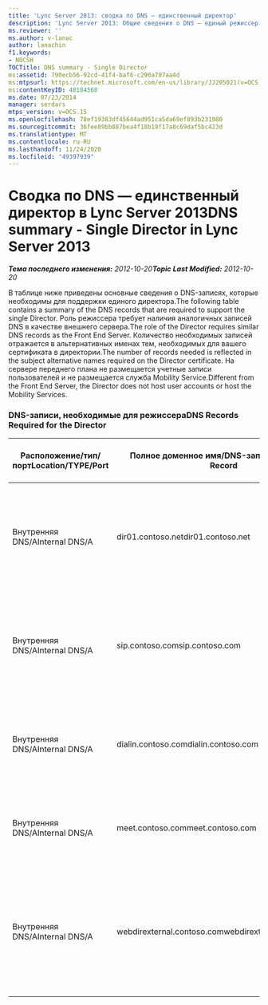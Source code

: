 ```yaml
---
title: 'Lync Server 2013: сводка по DNS — единственный директор'
description: 'Lync Server 2013: Общие сведения о DNS — единый режиссер.'
ms.reviewer: ''
ms.author: v-lanac
author: lanachin
f1.keywords:
- NOCSH
TOCTitle: DNS summary - Single Director
ms:assetid: 790ecb56-92cd-41f4-baf6-c290a707aa4d
ms:mtpsurl: https://technet.microsoft.com/en-us/library/JJ205021(v=OCS.15)
ms:contentKeyID: 48184568
ms.date: 07/23/2014
manager: serdars
mtps_version: v=OCS.15
ms.openlocfilehash: 78ef19383df45644ad951ca5da69ef893b231980
ms.sourcegitcommit: 36fee89bb887bea4f18b19f17a8c69daf5bc423d
ms.translationtype: MT
ms.contentlocale: ru-RU
ms.lasthandoff: 11/24/2020
ms.locfileid: "49397939"
---
```

# <a name="dns-summary---single-director-in-lync-server-2013"></a><span data-ttu-id="1d574-103">Сводка по DNS — единственный директор в Lync Server 2013</span><span class="sxs-lookup"><span data-stu-id="1d574-103">DNS summary - Single Director in Lync Server 2013</span></span>

<div data-xmlns="http://www.w3.org/1999/xhtml">

<div class="topic" data-xmlns="http://www.w3.org/1999/xhtml" data-msxsl="urn:schemas-microsoft-com:xslt" data-cs="https://msdn.microsoft.com/">

<div data-asp="https://msdn2.microsoft.com/asp">



</div>

<div id="mainSection">

<div id="mainBody"><span data-ttu-id="1d574-104">

<span> </span></span><span class="sxs-lookup"><span data-stu-id="1d574-104">

<span> </span></span></span>

<span data-ttu-id="1d574-105">_**Тема последнего изменения:** 2012-10-20_</span><span class="sxs-lookup"><span data-stu-id="1d574-105">_**Topic Last Modified:** 2012-10-20_</span></span>

<span data-ttu-id="1d574-106">В таблице ниже приведены основные сведения о DNS-записях, которые необходимы для поддержки единого директора.</span><span class="sxs-lookup"><span data-stu-id="1d574-106">The following table contains a summary of the DNS records that are required to support the single Director.</span></span> <span data-ttu-id="1d574-107">Роль режиссера требует наличия аналогичных записей DNS в качестве внешнего сервера.</span><span class="sxs-lookup"><span data-stu-id="1d574-107">The role of the Director requires similar DNS records as the Front End Server.</span></span> <span data-ttu-id="1d574-108">Количество необходимых записей отражается в альтернативных именах тем, необходимых для вашего сертификата в директории.</span><span class="sxs-lookup"><span data-stu-id="1d574-108">The number of records needed is reflected in the subject alternative names required on the Director certificate.</span></span> <span data-ttu-id="1d574-109">На сервере переднего плана не размещается учетные записи пользователей и не размещается служба Mobility Service.</span><span class="sxs-lookup"><span data-stu-id="1d574-109">Different from the Front End Server, the Director does not host user accounts or host the Mobility Services.</span></span>

### <a name="dns-records-required-for-the-director"></a><span data-ttu-id="1d574-110">DNS-записи, необходимые для режиссера</span><span class="sxs-lookup"><span data-stu-id="1d574-110">DNS Records Required for the Director</span></span>

<table>
<colgroup>
<col style="width: 25%" />
<col style="width: 25%" />
<col style="width: 25%" />
<col style="width: 25%" />
</colgroup>
<thead>
<tr class="header">
<th><span data-ttu-id="1d574-111">Расположение/тип/порт</span><span class="sxs-lookup"><span data-stu-id="1d574-111">Location/TYPE/Port</span></span></th>
<th><span data-ttu-id="1d574-112">Полное доменное имя/DNS-запись</span><span class="sxs-lookup"><span data-stu-id="1d574-112">FQDN/DNS Record</span></span></th>
<th><span data-ttu-id="1d574-113">IP-адрес или полное доменное имя</span><span class="sxs-lookup"><span data-stu-id="1d574-113">IP Address/FQDN</span></span></th>
<th><span data-ttu-id="1d574-114">Карты и примечания</span><span class="sxs-lookup"><span data-stu-id="1d574-114">Maps to/Comments</span></span></th>
</tr>
</thead>
<tbody>
<tr class="odd">
<td><p><span data-ttu-id="1d574-115">Внутренняя DNS/A</span><span class="sxs-lookup"><span data-stu-id="1d574-115">Internal DNS/A</span></span></p></td>
<td><p><span data-ttu-id="1d574-116">dir01.contoso.net</span><span class="sxs-lookup"><span data-stu-id="1d574-116">dir01.contoso.net</span></span></p></td>
<td><p><span data-ttu-id="1d574-117">Директор</span><span class="sxs-lookup"><span data-stu-id="1d574-117">Director</span></span></p></td>
<td><p><span data-ttu-id="1d574-118">Запись узла директора, используемая для репликации и сервера на сервер</span><span class="sxs-lookup"><span data-stu-id="1d574-118">Director host record used for replication and server to server</span></span></p></td>
</tr>
<tr class="even">
<td><p><span data-ttu-id="1d574-119">Внутренняя DNS/A</span><span class="sxs-lookup"><span data-stu-id="1d574-119">Internal DNS/A</span></span></p></td>
<td><p><span data-ttu-id="1d574-120">sip.contoso.com</span><span class="sxs-lookup"><span data-stu-id="1d574-120">sip.contoso.com</span></span></p></td>
<td><p><span data-ttu-id="1d574-121">Директор</span><span class="sxs-lookup"><span data-stu-id="1d574-121">Director</span></span></p></td>
<td><p><span data-ttu-id="1d574-122">Протокол SIP из внутреннего интерфейса Edge-сервера</span><span class="sxs-lookup"><span data-stu-id="1d574-122">Inbound session initiation protocol (SIP) from the internal Edge interface of the Edge Server</span></span></p></td>
</tr>
<tr class="odd">
<td><p><span data-ttu-id="1d574-123">Внутренняя DNS/A</span><span class="sxs-lookup"><span data-stu-id="1d574-123">Internal DNS/A</span></span></p></td>
<td><p><span data-ttu-id="1d574-124">dialin.contoso.com</span><span class="sxs-lookup"><span data-stu-id="1d574-124">dialin.contoso.com</span></span></p></td>
<td><p><span data-ttu-id="1d574-125">Директор</span><span class="sxs-lookup"><span data-stu-id="1d574-125">Director</span></span></p></td>
<td><p><span data-ttu-id="1d574-126">Опубликованные веб-службы телефонной связи из обратного прокси</span><span class="sxs-lookup"><span data-stu-id="1d574-126">Published dialin web services from reverse proxy</span></span></p></td>
</tr>
<tr class="even">
<td><p><span data-ttu-id="1d574-127">Внутренняя DNS/A</span><span class="sxs-lookup"><span data-stu-id="1d574-127">Internal DNS/A</span></span></p></td>
<td><p><span data-ttu-id="1d574-128">meet.contoso.com</span><span class="sxs-lookup"><span data-stu-id="1d574-128">meet.contoso.com</span></span></p></td>
<td><p><span data-ttu-id="1d574-129">Директор</span><span class="sxs-lookup"><span data-stu-id="1d574-129">Director</span></span></p></td>
<td><p><span data-ttu-id="1d574-130">Опубликованные веб-службы в обратном прокси</span><span class="sxs-lookup"><span data-stu-id="1d574-130">Published meet web services from reverse proxy</span></span></p></td>
</tr>
<tr class="odd">
<td><p><span data-ttu-id="1d574-131">Внутренняя DNS/A</span><span class="sxs-lookup"><span data-stu-id="1d574-131">Internal DNS/A</span></span></p></td>
<td><p><span data-ttu-id="1d574-132">webdirexternal.contoso.com</span><span class="sxs-lookup"><span data-stu-id="1d574-132">webdirexternal.contoso.com</span></span></p></td>
<td><p><span data-ttu-id="1d574-133">Директор</span><span class="sxs-lookup"><span data-stu-id="1d574-133">Director</span></span></p></td>
<td><p><span data-ttu-id="1d574-134">Опубликовано и определено в обратном веб-службах External Web Ticket для режиссера.</span><span class="sxs-lookup"><span data-stu-id="1d574-134">Published and defined by the reverse proxy Web Ticket external web services for the Director</span></span></p></td>
</tr>
</tbody>
</table><span data-ttu-id="1d574-135">


</div>

<span> </span>

</div>

</div>

</span><span class="sxs-lookup"><span data-stu-id="1d574-135">


</div>

<span> </span>

</div>

</div>

</span></span></div>


